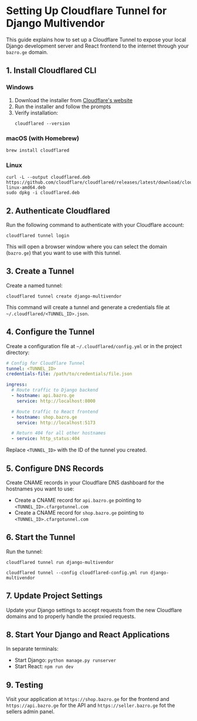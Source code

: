 # Setting Up Cloudflare Tunnel for Django Multivendor

This guide explains how to set up a Cloudflare Tunnel to expose your local Django development server and React frontend to the internet through your `bazro.ge` domain.

## 1. Install Cloudflared CLI

### Windows

1. Download the installer from [Cloudflare's website](https://developers.cloudflare.com/cloudflare-one/connections/connect-apps/install-and-setup/installation/)
2. Run the installer and follow the prompts
3. Verify installation:
   ```
   cloudflared --version
   ```

### macOS (with Homebrew)

```
brew install cloudflared
```

### Linux

```
curl -L --output cloudflared.deb https://github.com/cloudflare/cloudflared/releases/latest/download/cloudflared-linux-amd64.deb
sudo dpkg -i cloudflared.deb
```

## 2. Authenticate Cloudflared

Run the following command to authenticate with your Cloudflare account:

```
cloudflared tunnel login
```

This will open a browser window where you can select the domain (`bazro.ge`) that you want to use with this tunnel.

## 3. Create a Tunnel

Create a named tunnel:

```
cloudflared tunnel create django-multivendor
```

This command will create a tunnel and generate a credentials file at `~/.cloudflared/<TUNNEL_ID>.json`.

## 4. Configure the Tunnel

Create a configuration file at `~/.cloudflared/config.yml` or in the project directory:

```yaml
# Config for Cloudflare Tunnel
tunnel: <TUNNEL_ID>
credentials-file: /path/to/credentials/file.json

ingress:
  # Route traffic to Django backend
  - hostname: api.bazro.ge
    service: http://localhost:8000

  # Route traffic to React frontend
  - hostname: shop.bazro.ge
    service: http://localhost:5173

  # Return 404 for all other hostnames
  - service: http_status:404
```

Replace `<TUNNEL_ID>` with the ID of the tunnel you created.

## 5. Configure DNS Records

Create CNAME records in your Cloudflare DNS dashboard for the hostnames you want to use:

- Create a CNAME record for `api.bazro.ge` pointing to `<TUNNEL_ID>.cfargotunnel.com`
- Create a CNAME record for `shop.bazro.ge` pointing to `<TUNNEL_ID>.cfargotunnel.com`

## 6. Start the Tunnel

Run the tunnel:

```
cloudflared tunnel run django-multivendor
```

```
cloudflared tunnel --config cloudflared-config.yml run django-multivendor
```

## 7. Update Project Settings

Update your Django settings to accept requests from the new Cloudflare domains and to properly handle the proxied requests.

## 8. Start Your Django and React Applications

In separate terminals:

- Start Django: `python manage.py runserver`
- Start React: `npm run dev`

## 9. Testing

Visit your application at `https://shop.bazro.ge` for the frontend and `https://api.bazro.ge` for the API and `https://seller.bazro.ge` fot the sellers admin panel.
